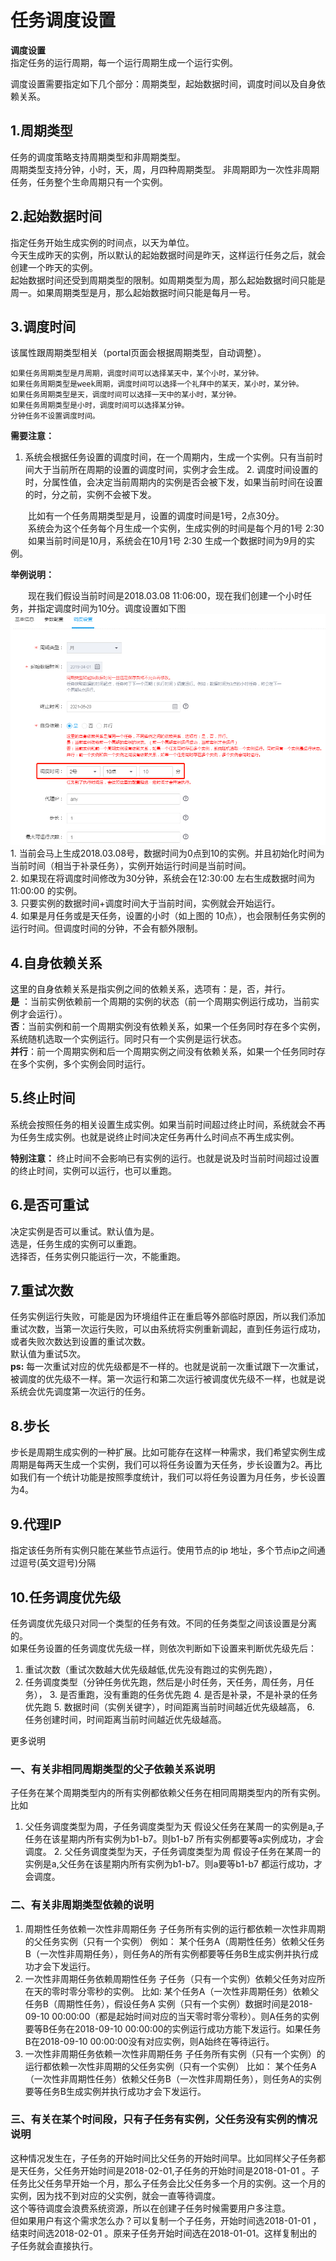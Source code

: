 # 任务调度设置

**调度设置**  
指定任务的运行周期，每一个运行周期生成一个运行实例。

调度设置需要指定如下几个部分：周期类型，起始数据时间，调度时间以及自身依赖关系。

## 1.周期类型

任务的调度策略支持周期类型和非周期类型。  
周期类型支持分钟，小时，天，周，月四种周期类型。 非周期即为一次性非周期任务，任务整个生命周期只有一个实例。

## 2.起始数据时间

指定任务开始生成实例的时间点，以天为单位。  
今天生成昨天的实例，所以默认的起始数据时间是昨天，这样运行任务之后，就会创建一个昨天的实例。  
起始数据时间还受到周期类型的限制。如周期类型为周，那么起始数据时间只能是周一。如果周期类型是月，那么起始数据时间只能是每月一号。

## 3.调度时间

该属性跟周期类型相关（portal页面会根据周期类型，自动调整）。

```text
如果任务周期类型是月周期，调度时间可以选择某天中，某个小时，某分钟。  
如果任务周期类型是week周期，调度时间可以选择一个礼拜中的某天，某小时，某分钟。  
如果任务周期类型是天，调度时间可以选择一天中的某小时，某分钟。  
如果任务周期类型是小时，调度时间可以选择某分钟。
分钟任务不设置调度时间。
```

**需要注意：**  
1. 系统会根据任务设置的调度时间，在一个周期内，生成一个实例。只有当前时间大于当前所在周期的设置的调度时间，实例才会生成。 2. 调度时间设置的时，分属性值，会决定当前周期内的实例是否会被下发，如果当前时间在设置的时，分之前，实例不会被下发。

  比如有一个任务周期类型是月，设置的调度时间是1号，2点30分。  
  系统会为这个任务每个月生成一个实例，生成实例的时间是每个月的1号 2:30  
  如果当前时间是10月，系统会在10月1号 2:30 生成一个数据时间为9月的实例。  
  
 **举例说明：**

  现在我们假设当前时间是2018.03.08 11:06:00，现在我们创建一个小时任务，并指定调度时间为10分。调度设置如下图 ![](../../.gitbook/assets/cycle2.png) 1. 当前会马上生成2018.03.08号，数据时间为0点到10的实例。并且初始化时间为当前时间（相当于补录任务），实例开始运行时间是当前时间。  
2. 如果现在将调度时间修改为30分钟，系统会在12:30:00 左右生成数据时间为11:00:00 的实例。  
3. 只要实例的数据时间+调度时间大于当前时间，实例就会开始运行。  
4. 如果是月任务或是天任务，设置的小时（如上图的 10点），也会限制任务实例的运行时间。但调度时间的分钟，不会有额外限制。

## 4.自身依赖关系

这里的自身依赖关系是指实例之间的依赖关系，选项有：是，否，并行。  
**是** ：当前实例依赖前一个周期的实例的状态（前一个周期实例运行成功，当前实例才会运行）。  
**否**：当前实例和前一个周期实例没有依赖关系，如果一个任务同时存在多个实例，系统随机选取一个实例运行。同时只有一个实例是运行状态。  
**并行**：前一个周期实例和后一个周期实例之间没有依赖关系，如果一个任务同时存在多个实例，多个实例会同时运行。

## 5.终止时间

系统会按照任务的相关设置生成实例。如果当前时间超过终止时间，系统就会不再为任务生成实例。也就是说终止时间决定任务再什么时间点不再生成实例。

**特别注意：** 终止时间不会影响已有实例的运行。也就是说及时当前时间超过设置的终止时间，实例可以运行，也可以重跑。

## 6.是否可重试

决定实例是否可以重试。默认值为是。  
选是，任务生成的实例可以重跑。  
选择否，任务实例只能运行一次，不能重跑。

## 7.重试次数

任务实例运行失败，可能是因为环境组件正在重启等外部临时原因，所以我们添加重试次数，当第一次运行失败，可以由系统将实例重新调起，直到任务运行成功，或者失败次数达到设置的重试次数。  
默认值为重试5次。  
**ps:** 每一次重试对应的优先级都是不一样的。也就是说前一次重试跟下一次重试，被调度的优先级不一样。第一次运行和第二次运行被调度优先级不一样，也就是说系统会优先调度第一次运行的任务。

## 8.步长

步长是周期生成实例的一种扩展。比如可能存在这样一种需求，我们希望实例生成周期是每两天生成一个实例，我们可以将任务设置为天任务，步长设置为2。再比如我们有一个统计功能是按照季度统计，我们可以将任务设置为月任务，步长设置为4。

## 9.代理IP

指定该任务所有实例只能在某些节点运行。使用节点的ip 地址，多个节点ip之间通过逗号\(英文逗号\)分隔

## 10.任务调度优先级

任务调度优先级只对同一个类型的任务有效。不同的任务类型之间该设置是分离的。  
如果任务设置的任务调度优先级一样，则依次判断如下设置来判断优先级先后：  
1. 重试次数（重试次数越大优先级越低,优先没有跑过的实例先跑），  
2. 任务调度类型（分钟任务优先跑，然后是小时任务，天任务，周任务，月任务）， 3. 是否重跑，没有重跑的任务优先跑 4. 是否是补录，不是补录的任务优先跑 5. 数据时间（实例关键字），时间距离当前时间越近优先级越高， 6. 任务创建时间，时间距离当前时间越近优先级越高。

更多说明

### 一、有关非相同周期类型的父子依赖关系说明

子任务在某个周期类型内的所有实例都依赖父任务在相同周期类型内的所有实例。  
比如  
1. 父任务调度类型为周，子任务调度类型为天 假设父任务在某周一的实例是a,子任务在该星期内所有实例为b1-b7。则b1-b7 所有实例都要等a实例成功，才会调度。 2. 父任务调度类型为天，子任务调度类型为周 假设子任务在某周一的实例是a,父任务在该星期内所有实例为b1-b7。则a要等b1-b7 都运行成功，才会调度。

### 二、有关非周期类型依赖的说明

1. 周期性任务依赖一次性非周期任务 子任务所有实例的运行都依赖一次性非周期的父任务实例（只有一个实例） 例如： 某个任务A（周期性任务）依赖父任务B（一次性非周期任务），则任务A的所有实例都要等任务B生成实例并执行成功才会下发运行。
2. 一次性非周期任务依赖周期性任务 子任务（只有一个实例）依赖父任务对应所在天的零时零分零秒的实例。 比如: 某个任务A（一次性非周期任务）依赖父任务B（周期性任务），假设任务A 实例（只有一个实例）数据时间是2018-09-10 00:00:00（都是起始时间对应的当天零时零分零秒）。则A任务的实例要等B任务在2018-09-10 00:00:00的实例运行成功方能下发运行。如果任务B在2018-09-10 00:00:00没有对应实例，则A始终在等待运行。
3. 一次性非周期任务依赖一次性非周期任务 子任务所有实例（只有一个实例）的运行都依赖一次性非周期的父任务实例（只有一个实例） 比如： 某个任务A（一次性非周期性任务）依赖父任务B（一次性非周期任务），则任务A的实例要等任务B生成实例并执行成功才会下发运行。

### 三、有关在某个时间段，只有子任务有实例，父任务没有实例的情况说明

这种情况发生在，子任务的开始时间比父任务的开始时间早。比如同样父子任务都是天任务，父任务开始时间是2018-02-01,子任务的开始时间是2018-01-01 。子任务比父任务早开始一个月，那么子任务会比父任务多一个月的实例。这一个月的实例，因为找不到对应的父实例，就会一直等待调度。  
这个等待调度会浪费系统资源，所以在创建子任务时候需要用户多注意。  
但如果用户有这个需求怎么办？可以复制一个子任务，开始时间选2018-01-01 ，结束时间选2018-02-01 。原来子任务开始时间选在2018-01-01。这样复制出的子任务就会直接执行。

